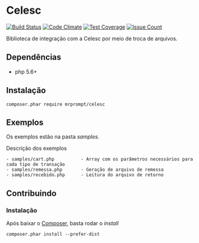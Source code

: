 Celesc
======

[![Build Status](https://travis-ci.org/mrprompt/Celesc.svg?branch=master)](https://travis-ci.org/mrprompt/Celesc)
[![Code Climate](https://codeclimate.com/github/mrprompt/Celesc/badges/gpa.svg)](https://codeclimate.com/github/mrprompt/Celesc)
[![Test Coverage](https://codeclimate.com/github/mrprompt/Celesc/badges/coverage.svg)](https://codeclimate.com/github/mrprompt/Celesc/coverage)
[![Issue Count](https://codeclimate.com/github/mrprompt/Celesc/badges/issue_count.svg)](https://codeclimate.com/github/mrprompt/Celesc)

Biblioteca de integração com a Celesc por meio de troca de arquivos.

## Dependências

- php 5.6+

## Instalação

```
composer.phar require mrprompt/celesc
```
    
## Exemplos
Os exemplos estão na pasta *samples*.

Descrição dos exemplos

    - samples/cart.php          - Array com os parâmetros necessários para cada tipo de transação
    - samples/remessa.php       - Geração de arquivo de remessa
    - samples/recebido.php      - Leitura do arquivo de retorno

## Contribuindo

### Instalação
Após baixar o [Composer](http://www.getcomposer.org), basta rodar o *install*

```
composer.phar install --prefer-dist
```
